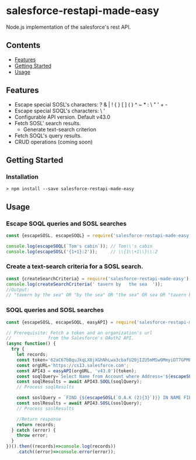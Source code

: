 # salesforce-restapi-made-easy
Node.js implementation of the salesforce's rest API.

## Contents
- [Features](#features)
- [Getting Started](#getting-started)
- [Usage](#usage)

## Features
- Escape special SOSL's characters: ? & | ! { } [ ] ( ) ^ ~ * : \ " ' + - 
- Escape special SOQL's characters: \ '
- Configurable API version. Default v43.0
- Fetch SOSL' search results.
  - Generate text-search criterion    
- Fetch SOQL's query results.
- CRUD operations (coming soon)
   
 ## Getting Started
 
 ### Installation
 ```
 > npm install --save salesforce-restapi-made-easy
 ```
## Usage

### Escape SOQL queries and SOSL searches
 ```js
const {escapeSOSL, escapeSOQL} = require('salesforce-restapi-made-easy');

console.log(escapeSOQL(`Tom's cabin`)); // Tom\\'s cabin
console.log(escapeSOSL('{1+1}:2'));     // \\{1\\+1\\}\\:2
 ```
### Create a text-search criteria for a SOSL search.
````js
const {createSearchCriteria} = require('salesforce-restapi-made-easy');
console.log(createSearchCriteria(' tavern by   the sea  '));
//Output:
// "tavern by the sea" OR "by the sea" OR "the sea" OR sea OR "tavern by the" OR "tavern by" OR tavern
```` 
 
 
### SOQL queries and SOSL searches
````js
const {escapeSOSL, escapeSOQL, easyAPI} = require('salesforce-restapi-made-easy');

// Prerequisite: Fetch a token and an organization's url
//              from the Salesforce's OAuth2 API.
(async function() {
  try {
    let records;
    const token='62aC67bBquJkqLX8jXGhNhLwa3cbafU20jIZU5mMSw0MmyiDT7GPMEjucLfncgE0';
    const orgURL='https://cs13.salesforce.com';
    const API43 = easyAPI(orgURL, 'v43.0')(token);
    const soqlQuery=`Select Name from Account where Address='${escapeSOQL('Tom\'s rd')}'`;
    const soqlResults = await API43.SOQL(soqlQuery);
    // Process soqlResults

    const soslQuery = `FIND {${escapeSOSL(`O.A.K (2){3}`)}} IN NAME FIELDS RETURNING Account(Id, Name)`;
    const soslResults = await API43.SOSL(soslQuery);
    // Process soslResults

    //Return response
    return records;
  } catch (error) {
    throw error;
  }
})().then((records)=>console.log(records))
    .catch((error)=>console.error(error));
````
